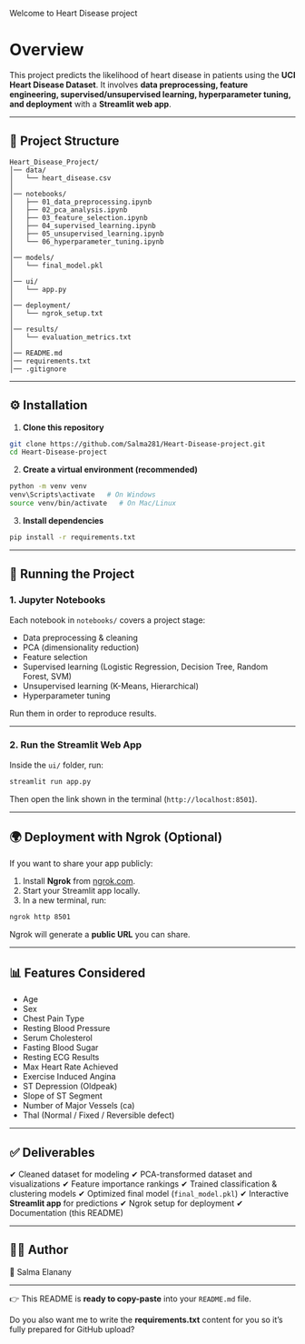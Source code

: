 Welcome to Heart Disease project 


# Overview

This project predicts the likelihood of heart disease in patients using the **UCI Heart Disease Dataset**.
It involves **data preprocessing, feature engineering, supervised/unsupervised learning, hyperparameter tuning, and deployment** with a **Streamlit web app**.

---

## 📂 Project Structure

```
Heart_Disease_Project/
│── data/
│   └── heart_disease.csv
│
│── notebooks/
│   ├── 01_data_preprocessing.ipynb
│   ├── 02_pca_analysis.ipynb
│   ├── 03_feature_selection.ipynb
│   ├── 04_supervised_learning.ipynb
│   ├── 05_unsupervised_learning.ipynb
│   └── 06_hyperparameter_tuning.ipynb
│
│── models/
│   └── final_model.pkl
│
│── ui/
│   └── app.py
│
│── deployment/
│   └── ngrok_setup.txt
│
│── results/
│   └── evaluation_metrics.txt
│
│── README.md
│── requirements.txt
│── .gitignore
```

---

## ⚙️ Installation

1. **Clone this repository**

```bash
git clone https://github.com/Salma281/Heart-Disease-project.git
cd Heart-Disease-project
```

2. **Create a virtual environment (recommended)**

```bash
python -m venv venv
venv\Scripts\activate   # On Windows
source venv/bin/activate   # On Mac/Linux
```

3. **Install dependencies**

```bash
pip install -r requirements.txt
```

---

## 🚀 Running the Project

### 1. Jupyter Notebooks

Each notebook in `notebooks/` covers a project stage:

* Data preprocessing & cleaning
* PCA (dimensionality reduction)
* Feature selection
* Supervised learning (Logistic Regression, Decision Tree, Random Forest, SVM)
* Unsupervised learning (K-Means, Hierarchical)
* Hyperparameter tuning

Run them in order to reproduce results.

---

### 2. Run the Streamlit Web App

Inside the `ui/` folder, run:

```bash
streamlit run app.py
```

Then open the link shown in the terminal (`http://localhost:8501`).

---

## 🌍 Deployment with Ngrok (Optional)

If you want to share your app publicly:

1. Install **Ngrok** from [ngrok.com](https://ngrok.com).
2. Start your Streamlit app locally.
3. In a new terminal, run:

```bash
ngrok http 8501
```

Ngrok will generate a **public URL** you can share.

---

## 📊 Features Considered

* Age
* Sex
* Chest Pain Type
* Resting Blood Pressure
* Serum Cholesterol
* Fasting Blood Sugar
* Resting ECG Results
* Max Heart Rate Achieved
* Exercise Induced Angina
* ST Depression (Oldpeak)
* Slope of ST Segment
* Number of Major Vessels (ca)
* Thal (Normal / Fixed / Reversible defect)

---

## ✅ Deliverables

✔ Cleaned dataset for modeling
✔ PCA-transformed dataset and visualizations
✔ Feature importance rankings
✔ Trained classification & clustering models
✔ Optimized final model (`final_model.pkl`)
✔ Interactive **Streamlit app** for predictions
✔ Ngrok setup for deployment
✔ Documentation (this README)

---

## 🧑‍💻 Author

👩 Salma Elanany

---

👉 This README is **ready to copy-paste** into your `README.md` file.

Do you also want me to write the **requirements.txt** content for you so it’s fully prepared for GitHub upload?
